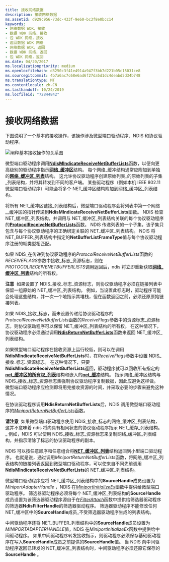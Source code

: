 ```yaml
---
title: 接收网络数据
description: 接收网络数据
ms.assetid: d929c956-73dc-433f-9e60-bc3f8e0bcc14
keywords:
- 网络数据 WDK，接收
- 数据 WDK 网络，接收
- 包 WDK 网络，接收
- 返回数据 WDK 网络
- 网络数据 WDK，返回
- 数据 WDK 网络，返回
- 包 WDK 网络，返回
ms.date: 04/20/2017
ms.localizationpriority: medium
ms.openlocfilehash: d3250c3f41e4914a947f3bb7d221b05c15031ce8
ms.sourcegitcommit: 4b7a6ac7c68e6ad6f27da5d1dc4deabd5d34b748
ms.translationtype: MT
ms.contentlocale: zh-CN
ms.lasthandoff: 10/24/2019
ms.locfileid: "72844842"
---
```

# <a name="receiving-network-data"></a>接收网络数据





下图说明了一个基本的接收操作，该操作涉及微型端口驱动程序、NDIS 和协议驱动程序。

![阐释基本接收操作的关系图](images/netbufferreceive.png)

微型端口驱动程序调用[**NdisMIndicateReceiveNetBufferLists**](https://docs.microsoft.com/windows-hardware/drivers/ddi/ndis/nf-ndis-ndismindicatereceivenetbufferlists)函数，以便向更高级别的驱动程序指示[**网络\_缓冲区**](https://docs.microsoft.com/windows-hardware/drivers/ddi/ndis/ns-ndis-_net_buffer)结构。 每个网络\_缓冲结构通常应附加到单独的[**网络\_缓冲区\_列表**](https://docs.microsoft.com/windows-hardware/drivers/ddi/ndis/ns-ndis-_net_buffer_list)结构。 这允许协议驱动程序创建原始列表\_的原始列表的子集\_列表结构，并将其转发到不同的客户端。 某些驱动程序（例如本机 IEEE 802.11 微型端口驱动程序）可能会将多个 NET\_缓冲区结构附加到网络\_缓冲区\_列表结构。

将所有 NET\_缓冲区链接\_列表结构后，微型端口驱动程序会将列表中第一个网络\_\_缓冲区的指针传递到**NdisMIndicateReceiveNetBufferLists**函数。 NDIS 检查 NET\_缓冲区\_列表结构，并调用与 NET\_缓冲区\_列表结构关联的每个协议驱动程序的[**ProtocolReceiveNetBufferLists**](https://docs.microsoft.com/windows-hardware/drivers/ddi/ndis/nc-ndis-protocol_receive_net_buffer_lists)函数。 NDIS 传递列表的一个子集，该子集只包含与每个协议驱动程序的正确绑定关联的 NET\_缓冲区\_列表结构。 NDIS 将 NET\_BUFFER\_列表结构中指定的**NetBufferListFrameType**值与每个协议驱动程序注册的帧类型相匹配。

如果 NDIS\_在传递到协议驱动程序的*ProtocolReceiveNetBufferLists*函数的*RECEIVEFLAGS*参数中接收\_标志\_资源标志，则在*PROTOCOLRECEIVENETBUFFERLISTS*调用返回后，ndis 将立即重新获取[**网络\_缓冲区\_列表**](https://docs.microsoft.com/windows-hardware/drivers/ddi/ndis/ns-ndis-_net_buffer_list)结构的所有权。

**注意**  如果设置了 NDIS\_接收\_标志\_资源标志，则协议驱动程序必须在链接列表中保留一组原始的 NET\_缓冲区\_列表结构。 例如，当设置此标志时，驱动程序可能会处理这些结构，并一次一个地指示其堆栈，但在函数返回之前，必须还原原始链接列表。

 

如果 NDIS\_接收\_标志，而未设置传递给协议驱动程序的*ProtocolReceiveNetBufferLists*函数的*ReceiveFlags*参数中的资源标志\_资源标志，则协议驱动程序可以保留 NET\_缓冲区\_列表结构的所有权。 在这种情况下，协议驱动程序必须通过调用[**NdisReturnNetBufferLists**](https://docs.microsoft.com/windows-hardware/drivers/ddi/ndis/nf-ndis-ndisreturnnetbufferlists)函数来返回 NET\_缓冲区\_列表结构。

如果微型端口驱动程序在接收资源上运行较低，则可以在调用**NdisMIndicateReceiveNetBufferLists**时，在*ReceiveFlags*参数中设置 NDIS\_接收\_标志\_资源标志。 在这种情况下，只要**NdisMIndicateReceiveNetBufferLists**返回，驱动程序就可以回收所有指定的[**net\_缓冲区的所有权\_列表**](https://docs.microsoft.com/windows-hardware/drivers/ddi/ndis/ns-ndis-_net_buffer_list)结构和嵌入的[**net\_缓冲**](https://docs.microsoft.com/windows-hardware/drivers/ddi/ndis/ns-ndis-_net_buffer)结构。 指示网络\_缓冲区结构与 NDIS\_接收\_标志\_资源标志集强制协议驱动程序复制数据，因此应避免这样做。 微型端口驱动程序应检测即将用完接收资源的时间，并采取必要的步骤来避免这种情况。

在协议驱动程序调用**NdisReturnNetBufferLists**后，NDIS 调用微型端口驱动程序的[*MiniportReturnNetBufferLists*](https://docs.microsoft.com/windows-hardware/drivers/ddi/ndis/nc-ndis-miniport_return_net_buffer_lists)函数。

**请注意**  如果微型端口驱动程序使用 NDIS\_接收\_标志的网络\_缓冲区\_列表结构，这并不意味着 ndis 将向具有相同状态的协议驱动程序指示 NET\_缓存\_列表结构。\_ 例如，NDIS 可以使用 NDIS\_接收\_标志\_资源标志来复制网络\_缓冲区\_列表结构，并指示清除了标志的协议驱动程序的副本。

 

NDIS 可以按任意顺序和任意组合将[**NET\_缓冲区\_列表**](https://docs.microsoft.com/windows-hardware/drivers/ddi/ndis/ns-ndis-_net_buffer_list)结构返回到小型端口驱动程序。 也就是说，通过调用*MiniportReturnNetBufferLists*函数，将网络\_缓冲区\_列表结构的链接列表返回到微型端口驱动程序，可以使来自不同先前调用**NdisMIndicateReceiveNetBufferLists**的 NET\_缓冲区\_列表结构。

微型端口驱动程序应将 NET\_缓冲区\_列表结构中的**SourceHandle**成员设置为*MiniportAdapterHandle* ，NDIS 在[*MiniportInitializeEx*](https://docs.microsoft.com/windows-hardware/drivers/ddi/ndis/nc-ndis-miniport_initialize)函数中提供给微型端口驱动程序。 筛选器驱动程序必须将每个 NET\_缓冲区\_列表结构的**SourceHandle**成员设置为该筛选器驱动程序源自于在[*FilterAttach*](https://docs.microsoft.com/windows-hardware/drivers/ddi/ndis/nc-ndis-filter_attach)函数中提供给筛选器驱动程序的筛选器**NdisFilterHandle**的筛选器驱动程序。 筛选器驱动程序不能修改任何 NET\_缓冲区中的**SourceHandle**成员\_不受筛选器驱动程序生成的列表结构。

中间驱动程序还将 NET\_BUFFER\_列表结构中的**SourceHandle**成员设置为*MINIPORTADAPTERHANDLE*值，NDIS 在*MiniportInitializeEx*函数中提供给中间驱动程序。 如果中间驱动程序转发接收指示，则驱动程序必须保存基础驱动程序在写入**SourceHandle**成员之前提供的**SourceHandle**值。 当 NDIS 向中间驱动程序返回已转发的 NET\_缓冲区\_列表结构时，中间驱动程序必须还原它保存的**SourceHandle** 。

 

 





